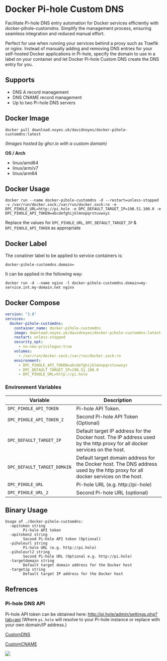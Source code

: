 # Docker Pi-hole Custom DNS

Facilitate Pi-hole DNS entry automation for Docker services efficiently with docker-pihole-customdns. Simplify the management process, ensuring seamless integration and reduced manual effort.

Perfect for use when running your services behind a proxy such as Traefik or nginx. Instead of manually adding and removing DNS entries for your self-hosted Docker applications in Pi-hole, specify the domain to use in a label on your container and let Docker Pi-hole Custom DNS create the DNS entry for you.

## Supports

* DNS A record management
* DNS CNAME record management
* Up to two Pi-hole DNS servers

## Docker Image

```shell
docker pull download.noyes.uk/davidnoyes/docker-pihole-customdns:latest
```

*(Images hosted by ghcr.io with a custom domain)*

**OS / Arch**

* linux/amd64
* linux/arm/v7
* linux/arm64

## Docker Usage

```shell
docker run --name docker-pihole-customdns -d --restart=unless-stopped -v /var/run/docker.sock:/var/run/docker.sock:ro -e DPC_PIHOLE_URL=http://pi.hole -e DPC_DEFAULT_TARGET_IP=198.51.100.0 -e DPC_PIHOLE_API_TOKEN=abcdefghijklmnopqrstuvwxyz
```

Replace the values for `DPC_PIHOLE_URL`, `DPC_DEFAULT_TARGET_IP` & `DPC_PIHOLE_API_TOKEN` as appropriate

## Docker Label

The conatiner label to be applied to service containers is: 

`docker-pihole-customdns.domain=`

It can be applied in the following way:
```shell
docker run -d --name nginx -l docker-pihole-customdns.domain=my-service.int.my-domain.net nginx
```

## Docker Compose

```yaml
version: "3.8"
services:
  docker-pihole-customdns:
    container_name: docker-pihole-customdns
    image: download.noyes.uk/davidnoyes/docker-pihole-customdns:latest
    restart: unless-stopped
    security_opt:
      - no-new-privileges:true
    volumes:
      - /var/run/docker.sock:/var/run/docker.sock:ro
    environment:
      - DPC_PIHOLE_API_TOKEN=abcdefghijklmnopqrstuvwxyz
      - DPC_DEFAULT_TARGET_IP=198.51.100.0
      - DPC_PIHOLE_URL=http://pi.hole
```

### Environment Variables

| Variable | Description |
|-|-|
| `DPC_PIHOLE_API_TOKEN` | Pi-hole API Token. |
| `DPC_PIHOLE_API_TOKEN_2` | Second Pi-hole API Token (Optional)
| `DPC_DEFAULT_TARGET_IP` | Default target IP address for the Docker host. The IP address used by the http proxy for all docker services on the host. |
| `DPC_DEFAULT_TARGET_DOMAIN` | Default target domain address for the Docker host. The DNS address used by the http proxy for all docker services on the host. |
| `DPC_PIHOLE_URL` | Pi-hole URL (e.g. http://pi-hole) |
| `DPC_PIHOLE_URL_2` | Second Pi-hole URL (optional) |

## Binary Usage

```shell
Usage of ./docker-pihole-customdns:
  -apitoken string
        Pi-hole API token
  -apitoken2 string
        Second Pi-hole API token (Optional)
  -piholeurl string
        Pi-hole URL (e.g. http://pi.hole)
  -piholeurl2 string
        Second Pi-hole URL (Optional e.g. http://pi.hole)
  -targetdomain string
        Default target domain address for the Docker host
  -targetip string
        Default target IP address for the Docker host
```


## Refrences

### Pi-hole DNS API

Pi-hole API token can be obtained here: http://pi.hole/admin/settings.php?tab=api
(Where `pi.hole` will resolve to your Pi-hole instance or replace with your own domain/IP address.)

[CustomDNS](docs/CustomDNS.md)

[CustomCNAME](docs/CustomCNAME.md)

<img referrerpolicy="no-referrer-when-downgrade" src="https://static.scarf.sh/a.png?x-pxid=d392e053-6689-4d55-98a0-70f0ed688db1" />
